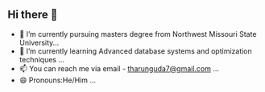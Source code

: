 ## Hi there 👋


- 🔭 I’m currently pursuing masters degree from Northwest Missouri State University...
- 🌱 I’m currently learning Advanced database systems and optimization techniques ...
- 📫 You can reach me via email - tharunguda7@gmail.com ...
- 😄 Pronouns:He/Him ...


